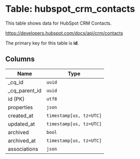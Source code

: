 # Table: hubspot_crm_contacts

This table shows data for HubSpot CRM Contacts.

https://developers.hubspot.com/docs/api/crm/contacts

The primary key for this table is **id**.

## Columns

| Name          | Type          |
| ------------- | ------------- |
|_cq_id|`uuid`|
|_cq_parent_id|`uuid`|
|id (PK)|`utf8`|
|properties|`json`|
|created_at|`timestamp[us, tz=UTC]`|
|updated_at|`timestamp[us, tz=UTC]`|
|archived|`bool`|
|archived_at|`timestamp[us, tz=UTC]`|
|associations|`json`|